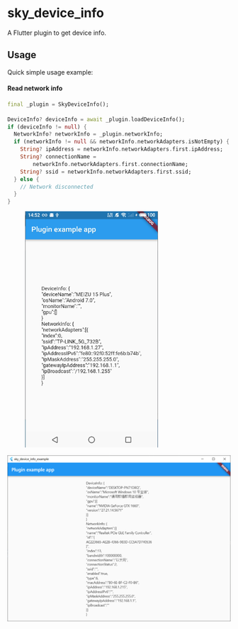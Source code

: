 # sky_device_info
A Flutter plugin to get device info.


## Usage
Quick simple usage example:

#### Read network info
```dart
final _plugin = SkyDeviceInfo();

DeviceInfo? deviceInfo = await _plugin.loadDeviceInfo();
if (deviceInfo != null) {
  NetworkInfo? networkInfo = _plugin.networkInfo;
  if (networkInfo != null && networkInfo.networkAdapters.isNotEmpty) {
    String? ipAddress = networkInfo.networkAdapters.first.ipAddress;
    String? connectionName =
        networkInfo.networkAdapters.first.connectionName;
    String? ssid = networkInfo.networkAdapters.first.ssid;
  } else {
    // Network disconnected
  }
}
```

<figure class="half">
    <img src="https://raw.githubusercontent.com/xuqiqiang/sky_device_info/main/example_android.png" width="300px" alt="Screenshot_1" />
</figure>
<img src="https://raw.githubusercontent.com/xuqiqiang/sky_device_info/main/example_windows.png" alt="Screenshot_2" />